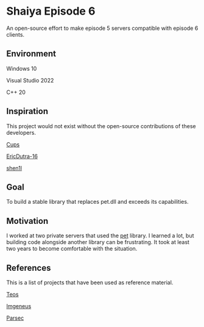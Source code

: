 # Shaiya Episode 6

An open-source effort to make episode 5 servers compatible with episode 6 clients.

## Environment

Windows 10

Visual Studio 2022

C++ 20

## Inspiration

This project would not exist without the open-source contributions of these developers. 

[Cups](https://www.elitepvpers.com/forum/shaiya-pserver-guides-releases/4653021-shaiya-library.html)

[EricDutra-16](https://www.elitepvpers.com/forum/shaiya-pserver-guides-releases/4189218-release-wip-ep6-source-code.html)

[shen1l](https://www.elitepvpers.com/forum/shaiya-pserver-guides-releases/3669922-release-ep6-itemmall-fixed.html)

## Goal

To build a stable library that replaces pet.dll and exceeds its capabilities.

## Motivation

I worked at two private servers that used the [pet](https://www.elitepvpers.com/forum/shaiya-pserver-guides-releases/4102262-release-shen1ls-wings.html) library. I learned a lot, but building code alongside another library can be frustrating. It took at least two years to become comfortable with the situation.

## References

This is a list of projects that have been used as reference material.

[Teos](https://github.com/ShaiyaTeos/Teos)

[Imgeneus](https://github.com/AlaiyaNetwork/Imgeneus)

[Parsec](https://github.com/matigramirez/Parsec)
